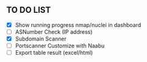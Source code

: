 ## TO DO LIST 
- [x] Show running progress nmap/nuclei in dashboard
- [ ] ASNumber Check (IP address)
- [x] Subdomain Scanner
- [ ] Portscanner Customize with Naabu
- [ ] Export table result (excel/html)
